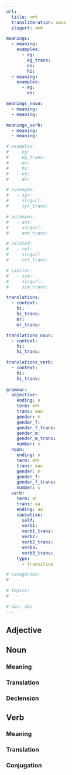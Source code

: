 ```yaml
---
url: 
  title: आणो
  transliteration: aano
  slugurl: आणो

meanings:
  - meaning:
    examples:
      - eg:
        eg_trans:
        en:
        hi:
  - meaning:
    examples:
      - eg:
        en:

meanings_noun:
  - meaning:
  - meaning: 

meanings_verb:
  - meaning:
  - meaning:   

# examples:
#   - eg:
#     eg_trans: 
#     en:
#     hi:
#   - eg:
#     en:

# synonyms:
#   - syn:
#     slugurl:
#     syn_trans: 

# antonyms:
#   - ant:
#     slugurl:
#     ant_trans: 

# related:
#   - rel:
#     slugurl
#     rel_trans: 

# similar:
#   - sim: 
#     slugurl:
#     sim_trans:

translations:
  - context:
    hi:
    hi_trans:
    mr:
    mr_trans:

translations_noun:
  - context:
    hi:
    hi_trans:

translations_verb:
  - context:
    hi:
    hi_trans:
    
grammar:
  adjective:
    ending: o
    term: आण
    trans: aan
    gender: m
    gender_f: 
    gender_f_trans: 
    gender_m: 
    gender_m_trans: 
    number: s
  noun:
    ending: o
    term: आण
    trans: aan
    gender: m
    gender_f: 
    gender_f_trans: 
    number: s
  verb:
    term: आ
    trans: aa
    ending: aa
    causative:
      self:
      verb1:
      verb1_trans:
      verb2:
      verb2_trans:
      verb3:
      verb3_trans:
    type:
      - transitive

# categories:
#   -

# topics:
#   -

# abc: abc   
---
```


## Adjective

## Noun
<!-- <fos :grammar="grammar" :url="url"></fos> -->

### Meaning
<meaning :meanings="meanings" :url="url"></meaning>

<!-- ### Examples
<eg :eg="examples" :url="url"></eg> -->

<!-- ### Synonyms
<syn :syn="synonyms" :url="url"></syn> -->

<!-- ### Antonyms
<ant :ant="antonyms" :url="url"></ant> -->

### Translation
<translation :translation="translations" :url="url"></translation>

### Declension
<noun-decl :grammar="grammar" :url="url"></noun-decl>

<!-- ### Related
<related :related="related" :url="url"></related> -->

<!-- ### Similar
<similar :similar="similar" :url="url"></similar> -->

## Verb
<!-- <fos :grammar="grammar" :url="url"></fos> -->

### Meaning
<meaning :meanings="meanings_verb" :url="url"></meaning>

<!-- ### Examples
<eg :eg="examples" :url="url"></eg> -->

<!-- ### Synonyms
<syn :syn="synonyms" :url="url"></syn> -->

<!-- ### Antonyms
<ant :ant="antonyms" :url="url"></ant> -->

### Translation
<translation :translation="translations_verb" :url="url"></translation>

### Conjugation
<verb-conj :grammar="grammar" :url="url"></verb-conj>

<!-- ### Related
<related :related="related" :url="url"></related> -->

<!-- ### Similar
<similar :similar="similar" :url="url"></similar> -->
